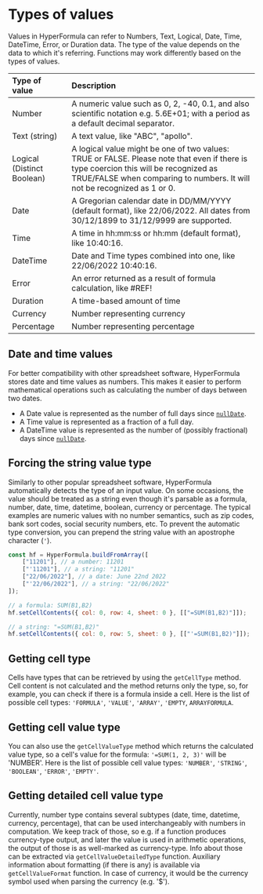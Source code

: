 # Types of values

Values in HyperFormula can refer to Numbers, Text, Logical, Date, Time,
DateTime, Error, or Duration data. The type of the value depends on the data to
which it's referring. Functions may work differently based on the types of
values.

| Type of value              | Description                                                                                                                                                                                                      |
|:---------------------------|:-----------------------------------------------------------------------------------------------------------------------------------------------------------------------------------------------------------------|
| Number                     | A numeric value such as 0, 2, -40, 0.1, and also scientific notation e.g. 5.6E+01; with a period as a default decimal separator.                                                                                 |
| Text (string)              | A text value, like "ABC", "apollo".                                                                                                                                                                              |
| Logical (Distinct Boolean) | A logical value might be one of two values: TRUE or FALSE. Please note that even if there is type coercion this will be recognized as TRUE/FALSE when comparing to numbers. It will not be recognized as 1 or 0. |
| Date                       | A Gregorian calendar date in DD/MM/YYYY (default format), like 22/06/2022. All dates from 30/12/1899 to 31/12/9999 are supported.                                                                                |
| Time                       | A time in hh:mm:ss or hh:mm (default format), like 10:40:16.                                                                                                                                                     |
| DateTime                   | Date and Time types combined into one, like 22/06/2022 10:40:16.                                                                                                                                                 |
| Error                      | An error returned as a result of formula calculation, like #REF!                                                                                                                                                 |
| Duration                   | A time-based amount of time                                                                                                                                                                                      |
| Currency                   | Number representing currency                                                                                                                                                                                     |
| Percentage                 | Number representing percentage                                                                                                                                                                                   |

## Date and time values

For better compatibility with other spreadsheet software, HyperFormula stores
date and time values as numbers. This makes it easier to perform mathematical
operations such as calculating the number of days between two dates.

- A Date value is represented as the number of full days since
  [`nullDate`](../api/interfaces/configparams.md#nulldate).
- A Time value is represented as a fraction of a full day.
- A DateTime value is represented as the number of (possibly fractional) days
  since [`nullDate`](../api/interfaces/configparams.md#nulldate).

## Forcing the string value type

Similarly to other popular spreadsheet software, HyperFormula automatically detects the type of an input value.
On some occasions, the value should be treated as a string even though it's parsable as a formula, number, date, time, datetime, boolean, currency or percentage.
The typical examples are numeric values with no number semantics, such as zip codes, bank sort codes, social security numbers, etc.
To prevent the automatic type conversion, you can prepend the string value with an apostrophe character (`'`). 

```js
const hf = HyperFormula.buildFromArray([
    ["11201"], // a number: 11201
    ["'11201"], // a string: "11201"
    ["22/06/2022"], // a date: June 22nd 2022
    ["'22/06/2022"], // a string: "22/06/2022"
]);

// a formula: SUM(B1,B2)
hf.setCellContents({ col: 0, row: 4, sheet: 0 }, [["=SUM(B1,B2)"]]);

// a string: "=SUM(B1,B2)"
hf.setCellContents({ col: 0, row: 5, sheet: 0 }, [["'=SUM(B1,B2)"]]);
```

## Getting cell type

Cells have types that can be retrieved by using the `getCellType` method. Cell
content is not calculated and the method returns only the type, so, for example,
you can check if there is a formula inside a cell. Here is the list of possible
cell types: `'FORMULA'`, `'VALUE'`, `'ARRAY'`, `'EMPTY`, `ARRAYFORMULA`.

## Getting cell value type

You can also use the `getCellValueType` method which returns the calculated
value type, so a cell's value for the formula: `'=SUM(1, 2, 3)'` will be
'NUMBER'. Here is the list of possible cell value types: `'NUMBER'`, `'STRING'`,
`'BOOLEAN'`, `'ERROR'`, `'EMPTY'`.

## Getting detailed cell value type

Currently, number type contains several subtypes (date, time, datetime,
currency, percentage), that can be used interchangeably with numbers in
computation. We keep track of those, so e.g. if a function produces
currency-type output, and later the value is used in arithmetic operations, the
output of those is as well-marked as currency-type. Info about those can be
extracted via `getCellValueDetailedType` function. Auxiliary information about
formatting (if there is any) is available via `getCellValueFormat` function. In
case of currency, it would be the currency symbol used when parsing the currency
(e.g. '$').
